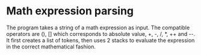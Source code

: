 # Math expression parsing

The program takes a string of a math expression as input. The compatible operators are (), [] which corresponds to absolute value, +, -, /, *, ++ and --.
It first creates a list of tokens, then uses 2 stacks to evaluate the expression in the correct mathematical fashion.
